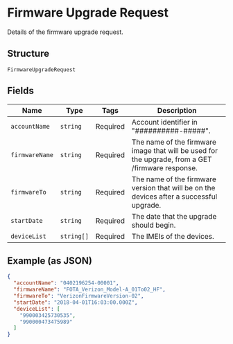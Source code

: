 
# Firmware Upgrade Request

Details of the firmware upgrade request.

## Structure

`FirmwareUpgradeRequest`

## Fields

| Name | Type | Tags | Description |
|  --- | --- | --- | --- |
| `accountName` | `string` | Required | Account identifier in "##########-#####". |
| `firmwareName` | `string` | Required | The name of the firmware image that will be used for the upgrade, from a GET /firmware response. |
| `firmwareTo` | `string` | Required | The name of the firmware version that will be on the devices after a successful upgrade. |
| `startDate` | `string` | Required | The date that the upgrade should begin. |
| `deviceList` | `string[]` | Required | The IMEIs of the devices. |

## Example (as JSON)

```json
{
  "accountName": "0402196254-00001",
  "firmwareName": "FOTA_Verizon_Model-A_01To02_HF",
  "firmwareTo": "VerizonFirmwareVersion-02",
  "startDate": "2018-04-01T16:03:00.000Z",
  "deviceList": [
    "990003425730535",
    "990000473475989"
  ]
}
```


